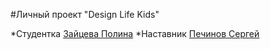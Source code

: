 #Личный проект "Design Life Kids"

*Студентка [Зайцева Полина](https://t.me/ZaitsevaPolina)
*Наставник [Печинов Сергей](https://t.me/SergeyPechinov)
